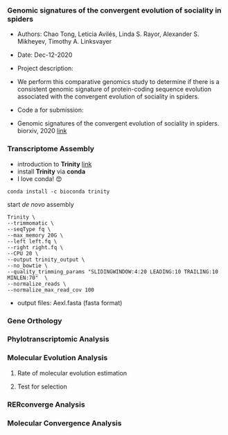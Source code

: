 ### Genomic signatures of the convergent evolution of sociality in spiders

- Authors: Chao Tong, Leticia Avilés, Linda S. Rayor, Alexander S. Mikheyev, Timothy A. Linksvayer 
- Date: Dec-12-2020

- Project description:
- We perform this comparative genomics study to determine if there is a consistent genomic signature of protein-coding sequence evolution associated with the convergent evolution of sociality in spiders.

- Code a for submission:
- Genomic signatures of the convergent evolution of sociality in spiders. biorxiv, 2020 [link](www)


### Transcriptome Assembly

- introduction to **Trinity** [link](https://github.com/trinityrnaseq/trinityrnaseq/wiki)
- install **Trinity** via **conda**
- I love conda! :heart_eyes:

```
conda install -c bioconda trinity
```
start *de novo* assembly

```
Trinity \
--trimmomatic \
--seqType fq \
--max_memory 20G \
--left left.fq \
--right right.fq \
--CPU 20 \
--output trinity_output \
--no_bowtie \
--quality_trimming_params "SLIDINGWINDOW:4:20 LEADING:10 TRAILING:10 MINLEN:70"  \
--normalize_reads \
--normalize_max_read_cov 100
```
- output files: Aexl.fasta (fasta format)

### Gene Orthology

### Phylotranscriptomic Analysis

### Molecular Evolution Analysis
1. Rate of molecular evolution estimation

2. Test for selection


### RERconverge Analysis

### Molecular Convergence Analysis
